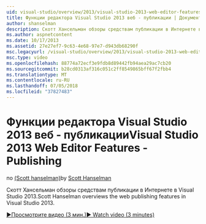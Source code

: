```yaml
---
uid: visual-studio/overview/2013/visual-studio-2013-web-editor-features-publishing
title: Функции редактора Visual Studio 2013 веб - публикации | Документация Майкрософт
author: shanselman
description: Скотт Хансельман обзоры средствам публикации в Интернете в Visual Studio 2013.
ms.author: aspnetcontent
ms.date: 10/17/2013
ms.assetid: 27e27ef7-9c63-4e68-97e7-d943db68290f
msc.legacyurl: /visual-studio/overview/2013/visual-studio-2013-web-editor-features-publishing
msc.type: video
ms.openlocfilehash: 88774a72ecf3e9fdb8d89442fb94aea29ac7cb20
ms.sourcegitcommit: b28cd0313af316c051c2ff8549865bff67f2fbb4
ms.translationtype: MT
ms.contentlocale: ru-RU
ms.lasthandoff: 07/05/2018
ms.locfileid: "37827483"
---
```

<a name="visual-studio-2013-web-editor-features---publishing"></a><span data-ttu-id="9556d-103">Функции редактора Visual Studio 2013 веб - публикации</span><span class="sxs-lookup"><span data-stu-id="9556d-103">Visual Studio 2013 Web Editor Features - Publishing</span></span>
====================
<span data-ttu-id="9556d-104">по [(Scott hanselman)](https://github.com/shanselman)</span><span class="sxs-lookup"><span data-stu-id="9556d-104">by [Scott Hanselman](https://github.com/shanselman)</span></span>

<span data-ttu-id="9556d-105">Скотт Хансельман обзоры средствам публикации в Интернете в Visual Studio 2013.</span><span class="sxs-lookup"><span data-stu-id="9556d-105">Scott Hanselman overviews the web publishing features in Visual Studio 2013.</span></span>

[<span data-ttu-id="9556d-106">&#9654;Просмотрите видео (3 мин.)</span><span class="sxs-lookup"><span data-stu-id="9556d-106">&#9654; Watch video (3 minutes)</span></span>](https://channel9.msdn.com/Blogs/ASP-NET-Site-Videos/visual-studio-2013-web-editor-features-publishing)
